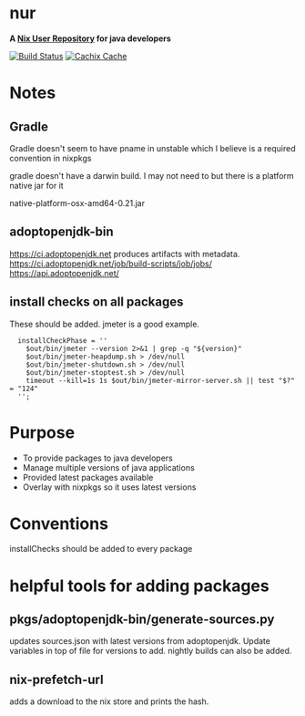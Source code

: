 # nur

**A [Nix User Repository](https://github.com/nix-community/NUR) for java developers**

[![Build Status](https://travis-ci.org/moaxcp/nur.svg?branch=master)](https://travis-ci.org/moaxcp/nur)
[![Cachix Cache](https://img.shields.io/badge/cachix-moaxcp-blue.svg)](https://moaxcp.cachix.org)

# Notes

## Gradle

Gradle doesn't seem to have pname in unstable which I believe is a required convention in nixpkgs

gradle doesn't have a darwin build. I may not need to but there is a platform native jar for it

native-platform-osx-amd64-0.21.jar

## adoptopenjdk-bin

https://ci.adoptopenjdk.net produces artifacts with metadata.
https://ci.adoptopenjdk.net/job/build-scripts/job/jobs/
https://api.adoptopenjdk.net/

## install checks on all packages

These should be added. jmeter is a good example.

```
  installCheckPhase = ''
    $out/bin/jmeter --version 2>&1 | grep -q "${version}"
    $out/bin/jmeter-heapdump.sh > /dev/null
    $out/bin/jmeter-shutdown.sh > /dev/null
    $out/bin/jmeter-stoptest.sh > /dev/null
    timeout --kill=1s 1s $out/bin/jmeter-mirror-server.sh || test "$?" = "124"
  '';
```

# Purpose

* To provide packages to java developers
* Manage multiple versions of java applications
* Provided latest packages available
* Overlay with nixpkgs so it uses latest versions

# Conventions

installChecks should be added to every package

# helpful tools for adding packages

## pkgs/adoptopenjdk-bin/generate-sources.py

updates sources.json with latest versions from adoptopenjdk. Update variables in top of file for versions to add. 
nightly builds can also be added.

## nix-prefetch-url

adds a download to the nix store and prints the hash.

